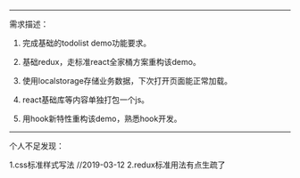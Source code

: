 
-------------------------------------------------------------
需求描述：

1. 完成基础的todolist demo功能要求。

2. 基础redux，走标准react全家桶方案重构该demo。

3. 使用localstorage存储业务数据，下次打开页面能正常加载。

4. react基础库等内容单独打包一个js。

5. 用hook新特性重构该demo，熟悉hook开发。

-------------------------------------------------------------
个人不足发现：

1.css标准样式写法   //2019-03-12
2.redux标准用法有点生疏了